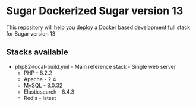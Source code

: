 # Sugar Dockerized Sugar version 13
This repository will help you deploy a Docker based development full stack for Sugar version 13

## Stacks available
* php82-local-build.yml - Main reference stack - Single web server
    * PHP - 8.2.2
    * Apache - 2.4
    * MySQL - 8.0.32
    * Elasticsearch - 8.4.3
    * Redis - latest